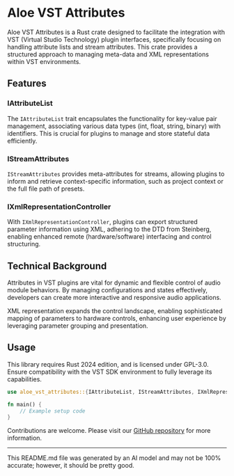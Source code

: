 # Aloe VST Attributes

Aloe VST Attributes is a Rust crate designed to facilitate the integration with VST (Virtual Studio Technology) plugin interfaces, specifically focusing on handling attribute lists and stream attributes. This crate provides a structured approach to managing meta-data and XML representations within VST environments. 

## Features

### IAttributeList

The `IAttributeList` trait encapsulates the functionality for key-value pair management, associating various data types (int, float, string, binary) with identifiers. This is crucial for plugins to manage and store stateful data efficiently.

### IStreamAttributes

`IStreamAttributes` provides meta-attributes for streams, allowing plugins to inform and retrieve context-specific information, such as project context or the full file path of presets.

### IXmlRepresentationController

With `IXmlRepresentationController`, plugins can export structured parameter information using XML, adhering to the DTD from Steinberg, enabling enhanced remote (hardware/software) interfacing and control structuring.

## Technical Background

Attributes in VST plugins are vital for dynamic and flexible control of audio module behaviors. By managing configurations and states effectively, developers can create more interactive and responsive audio applications.

XML representation expands the control landscape, enabling sophisticated mapping of parameters to hardware controls, enhancing user experience by leveraging parameter grouping and presentation.

## Usage

This library requires Rust 2024 edition, and is licensed under GPL-3.0. Ensure compatibility with the VST SDK environment to fully leverage its capabilities.

```rust
use aloe_vst_attributes::{IAttributeList, IStreamAttributes, IXmlRepresentationController};

fn main() {
    // Example setup code
}
```

Contributions are welcome. Please visit our [GitHub repository](https://github.com/klebs6/aloe-rs) for more information.

---
This README.md file was generated by an AI model and may not be 100% accurate; however, it should be pretty good.